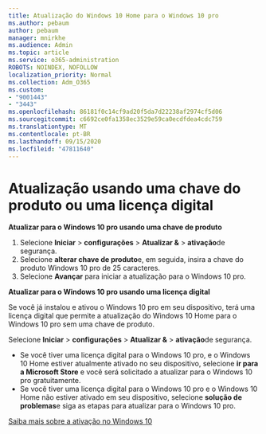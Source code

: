 ```yaml
---
title: Atualização do Windows 10 Home para o Windows 10 pro
ms.author: pebaum
author: pebaum
manager: mnirkhe
ms.audience: Admin
ms.topic: article
ms.service: o365-administration
ROBOTS: NOINDEX, NOFOLLOW
localization_priority: Normal
ms.collection: Adm_O365
ms.custom:
- "9001443"
- "3443"
ms.openlocfilehash: 86181f0c14cf9ad20f5da7d22238af2974cf5d06
ms.sourcegitcommit: c6692ce0fa1358ec3529e59ca0ecdfdea4cdc759
ms.translationtype: MT
ms.contentlocale: pt-BR
ms.lasthandoff: 09/15/2020
ms.locfileid: "47811640"
---
```

# <a name="upgrade-using-either-a-product-key-or-a-digital-license"></a>Atualização usando uma chave do produto ou uma licença digital

**Atualizar para o Windows 10 pro usando uma chave de produto**

1. Selecione **Iniciar**  >  **configurações**  >  **Atualizar &**  >  **ativação**de segurança.
2. Selecione **alterar chave de produto**e, em seguida, insira a chave do produto Windows 10 pro de 25 caracteres.
3. Selecione **Avançar** para iniciar a atualização para o Windows 10 pro.

**Atualizar para o Windows 10 pro usando uma licença digital**

Se você já instalou e ativou o Windows 10 pro em seu dispositivo, terá uma licença digital que permite a atualização do Windows 10 Home para o Windows 10 pro sem uma chave de produto.

Selecione **Iniciar**  >  **configurações**  >  **Atualizar &**  >  **ativação**de segurança.

- Se você tiver uma licença digital para o Windows 10 pro, e o Windows 10 Home estiver atualmente ativado no seu dispositivo, selecione **ir para a Microsoft Store** e você será solicitado a atualizar para o Windows 10 pro gratuitamente.
- Se você tiver uma licença digital para o Windows 10 pro e o Windows 10 Home não estiver ativado em seu dispositivo, selecione **solução de problemas**e siga as etapas para atualizar para o Windows 10 pro.

[Saiba mais sobre a ativação no Windows 10](https://support.microsoft.com/help/12440)